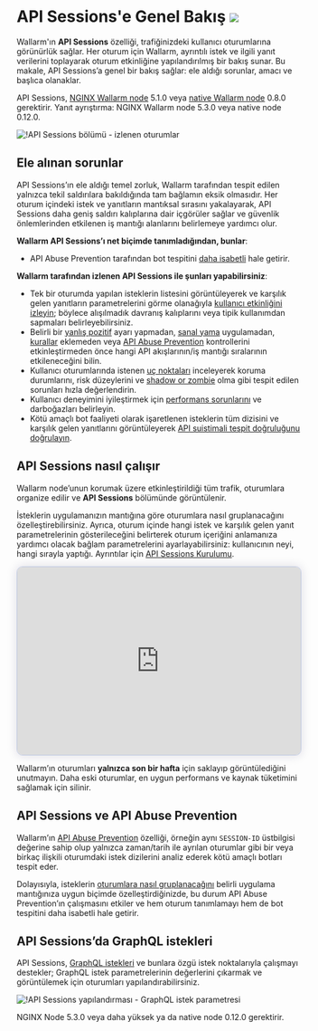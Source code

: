 # API Sessions'e Genel Bakış <a href="../../about-wallarm/subscription-plans/#core-subscription-plans"><img src="../../images/api-security-tag.svg" style="border: none;"></a>

Wallarm'ın **API Sessions** özelliği, trafiğinizdeki kullanıcı oturumlarına görünürlük sağlar. Her oturum için Wallarm, ayrıntılı istek ve ilgili yanıt verilerini toplayarak oturum etkinliğine yapılandırılmış bir bakış sunar. Bu makale, API Sessions’a genel bir bakış sağlar: ele aldığı sorunlar, amacı ve başlıca olanaklar.

API Sessions, [NGINX Wallarm node](../installation/nginx-native-node-internals.md#nginx-node) 5.1.0 veya [native Wallarm node](../installation/nginx-native-node-internals.md#native-node) 0.8.0 gerektirir. Yanıt ayrıştırma: NGINX Wallarm node 5.3.0 veya native node 0.12.0.

![!API Sessions bölümü - izlenen oturumlar](../images/api-sessions/api-sessions.png)

## Ele alınan sorunlar

API Sessions’ın ele aldığı temel zorluk, Wallarm tarafından tespit edilen yalnızca tekil saldırılara bakıldığında tam bağlamın eksik olmasıdır. Her oturum içindeki istek ve yanıtların mantıksal sırasını yakalayarak, API Sessions daha geniş saldırı kalıplarına dair içgörüler sağlar ve güvenlik önlemlerinden etkilenen iş mantığı alanlarını belirlemeye yardımcı olur.

**Wallarm API Sessions’ı net biçimde tanımladığından, bunlar**:

* API Abuse Prevention tarafından bot tespitini [daha isabetli](#api-sessions-and-api-abuse-prevention) hale getirir.

**Wallarm tarafından izlenen API Sessions ile şunları yapabilirsiniz**:

* Tek bir oturumda yapılan isteklerin listesini görüntüleyerek ve karşılık gelen yanıtların parametrelerini görme olanağıyla [kullanıcı etkinliğini izleyin](exploring.md#full-context-of-threat-actor-activities); böylece alışılmadık davranış kalıplarını veya tipik kullanımdan sapmaları belirleyebilirsiniz.
* Belirli bir [yanlış pozitif](../about-wallarm/protecting-against-attacks.md#false-positives) ayarı yapmadan, [sanal yama](../user-guides/rules/vpatch-rule.md) uygulamadan, [kurallar](../user-guides/rules/rules.md) eklemeden veya [API Abuse Prevention](../api-abuse-prevention/overview.md) kontrollerini etkinleştirmeden önce hangi API akışlarının/iş mantığı sıralarının etkileneceğini bilin.
* Kullanıcı oturumlarında istenen [uç noktaları](exploring.md) inceleyerek koruma durumlarını, risk düzeylerini ve [shadow or zombie](../api-discovery/rogue-api.md) olma gibi tespit edilen sorunları hızla değerlendirin.
* Kullanıcı deneyimini iyileştirmek için [performans sorunlarını](exploring.md#identifying-performance-issues) ve darboğazları belirleyin.
* Kötü amaçlı bot faaliyeti olarak işaretlenen isteklerin tüm dizisini ve karşılık gelen yanıtlarını görüntüleyerek [API suistimali tespit doğruluğunu doğrulayın](exploring.md#verifying-api-abuse-detection-accuracy).

## API Sessions nasıl çalışır

Wallarm node’unun korumak üzere etkinleştirildiği tüm trafik, oturumlara organize edilir ve **API Sessions** bölümünde görüntülenir.

İsteklerin uygulamanızın mantığına göre oturumlara nasıl gruplanacağını özelleştirebilirsiniz. Ayrıca, oturum içinde hangi istek ve karşılık gelen yanıt parametrelerinin gösterileceğini belirterek oturum içeriğini anlamanıza yardımcı olacak bağlam parametrelerini ayarlayabilirsiniz: kullanıcının neyi, hangi sırayla yaptığı. Ayrıntılar için [API Sessions Kurulumu](setup.md).

<div>
  <script async src="https://js.storylane.io/js/v2/storylane.js"></script>
  <div class="sl-embed" style="position:relative;padding-bottom:calc(61.36% + 25px);width:100%;height:0;transform:scale(1)">
    <iframe loading="lazy" class="sl-demo" src="https://wallarm.storylane.io/demo/4awxsghrjc8u?embed=inline" name="sl-embed" allow="fullscreen" allowfullscreen style="position:absolute;top:0;left:0;width:100%!important;height:100%!important;border:1px solid rgba(63,95,172,0.35);box-shadow: 0px 0px 18px rgba(26, 19, 72, 0.15);border-radius:10px;box-sizing:border-box;"></iframe>
  </div>
</div>

Wallarm’ın oturumları **yalnızca son bir hafta** için saklayıp görüntülediğini unutmayın. Daha eski oturumlar, en uygun performans ve kaynak tüketimini sağlamak için silinir.

## API Sessions ve API Abuse Prevention

Wallarm’ın [API Abuse Prevention](../api-abuse-prevention/overview.md) özelliği, örneğin aynı `SESSION-ID` üstbilgisi değerine sahip olup yalnızca zaman/tarih ile ayrılan oturumlar gibi bir veya birkaç ilişkili oturumdaki istek dizilerini analiz ederek kötü amaçlı botları tespit eder.

Dolayısıyla, isteklerin [oturumlara nasıl gruplanacağını](setup.md#session-grouping) belirli uygulama mantığınıza uygun biçimde özelleştirdiğinizde, bu durum API Abuse Prevention’ın çalışmasını etkiler ve hem oturum tanımlamayı hem de bot tespitini daha isabetli hale getirir.

## API Sessions’da GraphQL istekleri

API Sessions, [GraphQL istekleri](../user-guides/rules/request-processing.md#gql) ve bunlara özgü istek noktalarıyla çalışmayı destekler; GraphQL istek parametrelerinin değerlerini çıkarmak ve görüntülemek için oturumları yapılandırabilirsiniz.

![!API Sessions yapılandırması - GraphQL istek parametresi](../images/api-sessions/api-sessions-graphql.png)

NGINX Node 5.3.0 veya daha yüksek ya da native node 0.12.0 gerektirir.